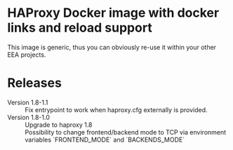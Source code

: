# HAProxy Docker image with docker links and reload support

This image is generic, thus you can obviously re-use it within your other EEA projects.

# Releases

<dl>

  <dt>Version 1.8-1.1</dt>
  <dd>Fix entrypoint to work when haproxy.cfg externally is provided.</dd>

  <dt>Version 1.8-1.0</dt>
  <dd>Upgrade to haproxy 1.8</dd>
  <dd>Possibility to change frontend/backend mode to TCP via environment variables `FRONTEND_MODE` and `BACKENDS_MODE`</dd>

</dl>


